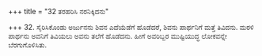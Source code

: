 +++
title = "32 ತರಹರಿಸಿ ನರನಿಕ್ಕಿದನು"

+++
32. ಸೈರಿಸಿಕೊಂಡು ಅರ್ಜುನನು ಶಿವನ ಎದೆಯೆಡೆಗೆ ಹೊಡೆದರೆ, ಶಿವನು ಪಾರ್ಥನಿಗೆ ಮತ್ತೆ ತಿವಿದನು. ಮರಳಿ ಪಾರ್ಥನು ಅವನಿಗೆ ತಿವಿಯಲು ಅವನು ತಲೆಗೆ ಹೊಡೆದನು. ಹೀಗೆ ಅವರಿಬ್ಬರ ಮುಷ್ಟಿಯುದ್ಧ ಲೋಕವನ್ನೇ ಬೆರಗುಗೊಳಿಸಿತು.
